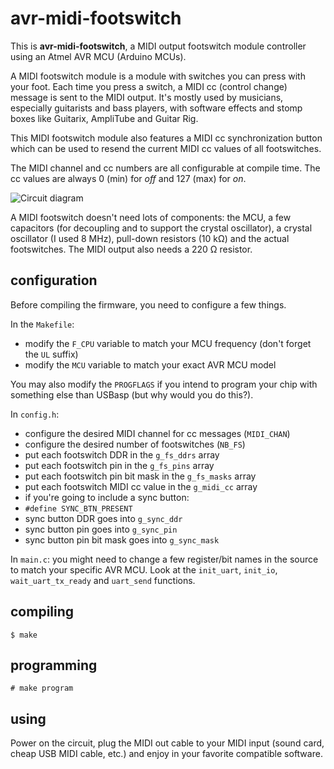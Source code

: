 avr-midi-footswitch
===================

This is **avr-midi-footswitch**, a MIDI output footswitch module
controller using an Atmel AVR MCU (Arduino MCUs).

A MIDI footswitch module is a module with switches you can press
with your foot. Each time you press a switch, a MIDI cc (control
change) message is sent to the MIDI output. It's mostly used by
musicians, especially guitarists and bass players, with software
effects and stomp boxes like Guitarix, AmpliTube and Guitar Rig.

This MIDI footswitch module also features a MIDI cc synchronization
button which can be used to resend the current MIDI cc values of
all footswitches.

The MIDI channel and cc numbers are all configurable at compile
time. The cc values are always 0 (min) for *off* and 127 (max) for *on*.

![Circuit diagram](https://raw.github.com/eepp/avr-midi-footswitch/master/circuit/avr-midi-footswitch.png)

A MIDI footswitch doesn't need lots of components: the MCU, a few
capacitors (for decoupling and to support the crystal oscillator),
a crystal oscillator (I used 8 MHz), pull-down resistors (10 kΩ)
and the actual footswitches. The MIDI output also needs a 220 Ω
resistor.

configuration
-------------

Before compiling the firmware, you need to configure a few things.

In the `Makefile`:

 * modify the `F_CPU` variable to match your MCU frequency (don't forget the `UL` suffix)
 * modify the `MCU` variable to match your exact AVR MCU model

You may also modify the `PROGFLAGS` if you intend to program your
chip with something else than USBasp (but why would you do this?).

In `config.h`:

 * configure the desired MIDI channel for cc messages (`MIDI_CHAN`)
 * configure the desired number of footswitches (`NB_FS`)
 * put each footswitch DDR in the `g_fs_ddrs` array
 * put each footswitch pin in the `g_fs_pins` array
 * put each footswitch pin bit mask in the `g_fs_masks` array
 * put each footswitch MIDI cc value in the `g_midi_cc` array
 * if you're going to include a sync button:
  * `#define SYNC_BTN_PRESENT` 
  * sync button DDR goes into `g_sync_ddr`
  * sync button pin goes into `g_sync_pin`
  * sync button pin bit mask goes into `g_sync_mask`

In `main.c`: you might need to change a few register/bit names in the
source to match your specific AVR MCU. Look at the `init_uart`,
`init_io`, `wait_uart_tx_ready` and `uart_send` functions.

compiling
---------

    $ make
    
programming
-----------

    # make program

using
-----

Power on the circuit, plug the MIDI out cable to your MIDI input
(sound card, cheap USB MIDI cable, etc.) and enjoy in your favorite
compatible software.
